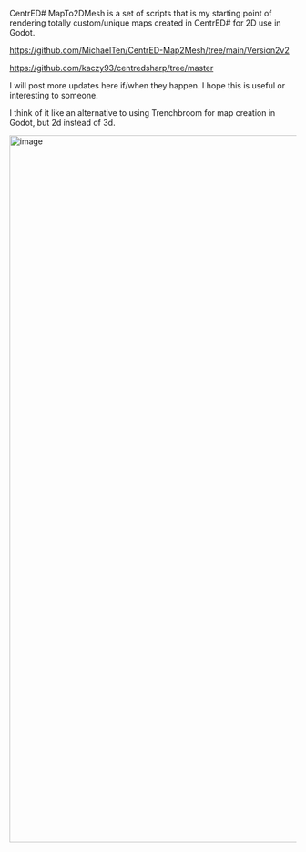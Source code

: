 CentrED# MapTo2DMesh is a set of scripts that is my starting point of rendering totally custom/unique maps created in CentrED# for 2D use in Godot. 

https://github.com/MichaelTen/CentrED-Map2Mesh/tree/main/Version2v2

https://github.com/kaczy93/centredsharp/tree/master

I will post more updates here if/when they happen. I hope this is useful or interesting to someone. 

I think of it like an alternative to using Trenchbroom for map creation in Godot, but 2d instead of 3d. 

<img width="2044" height="1240" alt="image" src="https://github.com/user-attachments/assets/5edf615d-eb4c-4cc9-9627-2a603c93c0a7" />
